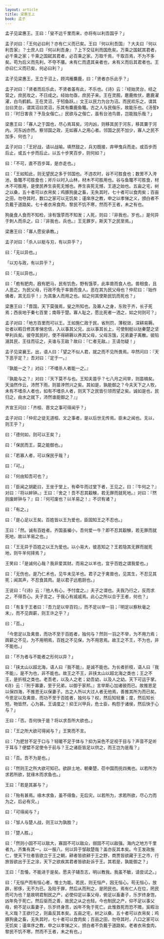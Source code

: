 ```yaml
---
layout: article
title: 梁惠王上
book: 孟子
---
```


孟子见梁惠王。王曰：「叟不远千里而来，亦将有以利吾国乎？」

孟子对曰：「王何必曰利？亦有仁义而已矣。王曰『何以利吾国』？大夫曰『何以利吾家』？士庶人曰『何以利吾身』？上下交征利而国危矣。万乘之国弑其君者，必千乘之家；千乘之国弑其君者，必百乘之家。万取千焉，千取百焉，不为不多矣。苟为后义而先利，不夺不餍。未有仁而遗其亲者也，未有义而后其君者也。王亦曰仁义而已矣，何必曰利？」

孟子见梁惠王，王立于沼上，顾鸿雁麋鹿，曰：「贤者亦乐此乎？」

孟子对曰：「贤者而后乐此，不贤者虽有此，不乐也。《诗》云：『经始灵台，经之营之，庶民攻之，不日成之。经始勿亟，庶民子来。王在灵囿，麀鹿攸伏，麀鹿濯濯，白鸟鹤鹤。王在灵沼，于牣鱼跃。』文王以民力为台为沼。而民欢乐之，谓其台曰灵台，谓其沼曰灵沼，乐其有麋鹿鱼鼈。古之人与民偕乐，故能乐也。《汤誓》曰：『时日害丧？予及女偕亡。』民欲与之偕亡，虽有台池鸟兽，岂能独乐哉？」

梁惠王曰：「寡人之于国也，尽心焉耳矣。河内凶，则移其民于河东，移其粟于河内。河东凶亦然。察邻国之政，无如寡人之用心者。邻国之民不加少，寡人之民不加多，何也？」

孟子对曰：「王好战，请以战喻。填然鼓之，兵刃既接，弃甲曳兵而走。或百步而后止，或五十步而后止。以五十步笑百步，则何如？」

曰：「不可，直不百步耳，是亦走也。」

曰：「王如知此，则无望民之多于邻国也。不违农时，谷不可胜食也；数罟不入洿池，鱼鼈不可胜食也；斧斤以时入山林，材木不可胜用也。谷与鱼鼈不可胜食，材木不可胜用，是使民养生丧死无憾也。养生丧死无憾，王道之始也。五亩之宅，树之以桑，五十者可以衣帛矣；鸡豚狗彘之畜，无失其时，七十者可以食肉矣；百亩之田，勿夺其时，数口之家可以无饥矣；谨庠序之教，申之以孝悌之义，颁白者不负戴于道路矣。七十者衣帛食肉，黎民不饥不寒，然而不王者，未之有也。

狗彘食人食而不知检，涂有饿莩而不知发；人死，则曰：『非我也，岁也。』是何异于刺人而杀之，曰：『非我也，兵也。』王无罪岁，斯天下之民至焉。」

梁惠王曰：「寡人愿安承教。」

孟子对曰：「杀人以梃与刃，有以异乎？」

曰：「无以异也。」

「以刃与政，有以异乎？」

曰：「无以异也。」

曰：「庖有肥肉，廐有肥马，民有饥色，野有饿莩，此率兽而食人也。兽相食，且人恶之。为民父母，行政不免于率兽而食人。恶在其为民父母也？仲尼曰：『始作俑者，其无后乎！』为其象人而用之也。如之何其使斯民饥而死也？」

梁惠王曰：「晋国，天下莫强焉，叟之所知也。及寡人之身，东败于齐，长子死焉；西丧地于秦七百里；南辱于楚。寡人耻之，愿比死者一洒之，如之何则可？」

孟子对曰：「地方百里而可以王。王如施仁政于民，省刑罚，薄税敛，深耕易耨。壮者以暇日修其孝悌忠信，入以事其父兄，出以事其长上，可使制梃以挞秦楚之坚甲利兵矣。彼夺其民时，使不得耕耨以养其父母，父母冻饿，兄弟妻子离散。彼陷溺其民，王往而征之，夫谁与王敌？故曰：『仁者无敌。』王请勿疑！」

孟子见梁襄王。出，语人曰：「望之不似人君，就之而不见所畏焉。卒然问曰：『天下恶乎定？』吾对曰：『定于一。』

『孰能一之？』对曰：『不嗜杀人者能一之。』

『孰能与之？』对曰：『天下莫不与也。王知夫苗乎？七八月之间旱，则苗槁矣。天油然作云，沛然下雨，则苗浡然兴之矣。其如是，孰能御之？今夫天下之人牧，未有不嗜杀人者也，如有不嗜杀人者，则天下之民皆引领而望之矣。诚如是也，民归之，由水之就下，沛然谁能御之？』」

齐宣王问曰：「齐桓、晋文之事可得闻乎？」

孟子对曰：「仲尼之徒无道桓、文之事者，是以后世无传焉。臣未之闻也。无以，则王乎？」

曰：「德何如，则可以王矣？」

曰：「保民而王，莫之能御也。」

曰：「若寡人者，可以保民乎哉？」

曰：「可。」

曰：「何由知吾可也？」

曰：「臣闻之胡齕曰，王坐于堂上，有牵牛而过堂下者，王见之，曰：『牛何之？』对曰：『将以衅钟。』王曰：『舍之！吾不忍其觳觫，若无罪而就死地。』对曰：『然则废衅钟与？』曰：『何可废也？以羊易之！』不识有诸？」

曰：「有之。」

曰：「是心足以王矣。百姓皆以王为爱也，臣固知王之不忍也。」

王曰：「然。诚有百姓者。齐国虽褊小，吾何爱一牛？即不忍其觳觫，若无罪而就死地，故以羊易之也。」

曰：「王无异于百姓之以王为爱也。以小易大，彼恶知之？王若隐其无罪而就死地，则牛羊何择焉？」

王笑曰：「是诚何心哉？我非爱其财。而易之以羊也，宜乎百姓之谓我爱也。」

曰：「无伤也，是乃仁术也，见牛未见羊也。君子之于禽兽也，见其生，不忍见其死；闻其声，不忍食其肉。是以君子远庖厨也。」

王说曰：「《诗》云：『他人有心，予忖度之。』夫子之谓也。夫我乃行之，反而求之，不得吾心。夫子言之，于我心有戚戚焉。此心之所以合于王者，何也？」

曰：「有复于王者曰：『吾力足以举百钧』，而不足以举一羽；『明足以察秋毫之末』，而不见舆薪，则王许之乎？」

曰：「否。」

「今恩足以及禽兽，而功不至于百姓者，独何与？然则一羽之不举，为不用力焉；舆薪之不见，为不用明焉，百姓之不见保，为不用恩焉。故王之不王，不为也，非不能也。」

曰：「不为者与不能者之形何以异？」

曰：「挟太山以超北海，语人曰『我不能』，是诚不能也。为长者折枝，语人曰『我不能』，是不为也，非不能也。故王之不王，非挟太山以超北海之类也；王之不王，是折枝之类也。老吾老，以及人之老；幼吾幼，以及人之幼。天下可运于掌。《诗》云：『刑于寡妻，至于兄弟，以御于家邦。』言举斯心加诸彼而已。故推恩足以保四海，不推恩无以保妻子。古之人所以大过人者无他焉，善推其所为而已矣。今恩足以及禽兽，而功不至于百姓者，独何与？权，然后知轻重；度，然后知长短。物皆然，心为甚。王请度之！抑王兴甲兵，危士臣，构怨于诸侯，然后快于心与？」

王曰：「否。吾何快于是？将以求吾所大欲也。」

曰：「王之所大欲可得闻与？」王笑而不言。

曰：「为肥甘不足于口与？轻暖不足于体与？抑为采色不足视于目与？声音不足听于耳与？便嬖不足使令于前与？王之诸臣皆足以供之，而王岂为是哉？」

曰：「否。吾不为是也。」

曰：「然则王之所大欲可知已。欲辟土地，朝秦楚，莅中国而抚四夷也。以若所为求若所欲，犹缘木而求鱼也。」

王曰：「若是其甚与？」

曰：「殆有甚焉。缘木求鱼，虽不得鱼，无后灾。以若所为，求若所欲，尽心力而为之，后必有灾。」

曰：「可得闻与？」

曰：「邹人与楚人战，则王以为孰胜？」

曰：「楚人胜。」

曰：「然则小固不可以敌大，寡固不可以敌众，弱固不可以敌强。海内之地方千里者九，齐集有其一。以一服八，何以异于邹敌楚哉？盖亦反其本矣。今王发政施仁，使天下仕者皆欲立于王之朝，耕者皆欲耕于王之野，商贾皆欲藏于王之市，行旅皆欲出于王之涂，天下之欲疾其君者皆欲赴诉于王。其若是，孰能御之？」

王曰：「吾惛，不能进于是矣。愿夫子辅吾志，明以教我。我虽不敏，请尝试之。」

曰：「无恒产而有恒心者，惟士为能。若民，则无恒产，因无恒心。苟无恒心，放辟，邪侈，无不为已。及陷于罪，然后从而刑之，是罔民也。焉有仁人在位，罔民而可为也？是故明君制民之产，必使仰足以事父母，俯足以畜妻子，乐岁终身饱，凶年免于死亡。然后驱而之善，故民之从之也轻。今也制民之产，仰不足以事父母，俯不足以畜妻子，乐岁终身苦，凶年不免于死亡。此惟救死而恐不赡，奚暇治礼义哉？王欲行之，则盍反其本矣。五亩之宅，树之以桑，五十者可以衣帛矣；鸡豚狗彘之畜，无失其时，七十者可以食肉矣；百亩之田，勿夺其时，八口之家可以无饥矣；谨庠序之教，申之以孝悌之义，颁白者不负戴于道路矣。老者衣帛食肉，黎民不饥不寒，然而不王者，未之有也。」

